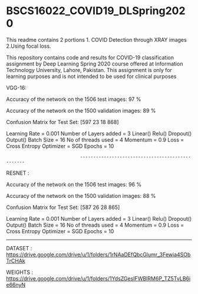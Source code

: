 # BSCS16022_COVID19_DLSpring2020

This readme contains 2 portions 1. COVID Detection through XRAY images 2.Using focal loss.

This repository contains code and results for COVID-19 classification assignment by Deep Learning Spring 2020 course offered at Information Technology University, Lahore, Pakistan. This assignment is only for learning purposes and is not intended to be used for clinical purposes

VGG-16:

Accuracy of the network on the 1506 test images: 97 %

Accuracy of the network on the 1500 validation images: 89 %

Confusion Matrix for Test Set:
[597  23
 18   868]
 
Learning Rate = 0.001
Number of Layers added = 3
Linear()
Relu()
Dropout()
Output()
Batch Size = 16
No of threads used = 4
Momentum = 0.9
Loss = Cross Entropy
Optimizer = SGD
Epochs = 10

                                -------------------------------------------------

RESNET : 

Accuracy of the network on the 1506 test images: 96 % 

Accuracy of the network on the 1500 validation images: 88 %

Confusion Matrix for Test Set:
[587  26
 28   865]

Learning Rate = 0.001
Number of Layers added = 3
Linear()
Relu()
Dropout()
Output()
Batch Size = 16
No of threads used = 4
Momentum = 0.9
Loss = Cross Entropy
Optimizer = SGD
Epochs = 10

---------------------------------------------------------------------------------------------------------------------

DATASET : https://drive.google.com/drive/u/1/folders/1rNAaDEfQbcGlumr_3Fewia4SObTrCHAk

WEIGHTS : https://drive.google.com/drive/u/1/folders/1YdsZGesIFWBIRM6P_TZ5TvLB6ie66nyN
